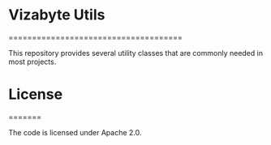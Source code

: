 # Vizabyte Utils
=====================================

This repository provides several utility classes that are commonly needed in most projects.


# License
=======

The code is licensed under Apache 2.0.